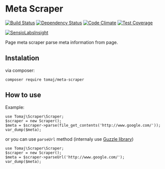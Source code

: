 # Meta Scraper

[![Build Status](https://travis-ci.org/tomaj/meta-scraper.svg?branch=master)](https://travis-ci.org/tomaj/meta-scraper)
[![Dependency Status](https://www.versioneye.com/user/projects/5623500236d0ab0016000bdd/badge.svg?style=flat)](https://www.versioneye.com/user/projects/5623500236d0ab0016000bdd)
[![Code Climate](https://codeclimate.com/github/tomaj/meta-scraper/badges/gpa.svg)](https://codeclimate.com/github/tomaj/meta-scraper)
[![Test Coverage](https://codeclimate.com/github/tomaj/meta-scraper/badges/coverage.svg)](https://codeclimate.com/github/tomaj/meta-scraper/coverage)

[![SensioLabsInsight](https://insight.sensiolabs.com/projects/abee19ff-2c5b-443d-ae84-04537b155287/big.png)](https://insight.sensiolabs.com/projects/abee19ff-2c5b-443d-ae84-04537b155287)

Page meta scraper parse meta information from page.

## Instalation

via composer:

```
composer require tomaj/meta-scraper
```

## How to use

Example:

```
use Tomaj\Scraper\Scraper;
$scraper = new Scraper();
$meta = $scraper->parse(file_get_contents('http://www.google.com/'));
var_dump($meta);
```

or you can use ```parseUrl``` method (internaly use [Guzzle library](https://guzzle.readthedocs.org/en/latest/))

```
use Tomaj\Scraper\Scraper;
$scraper = new Scraper();
$meta = $scraper->parseUrl('http://www.google.com/');
var_dump($meta);
```
